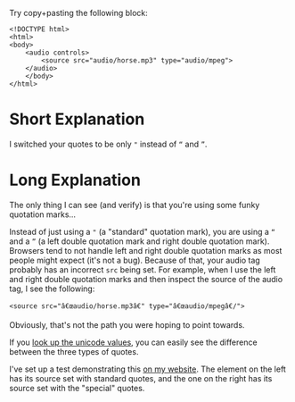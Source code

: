 Try copy+pasting the following block:

    <!DOCTYPE html>
    <html>
    <body>
        <audio controls>
            <source src="audio/horse.mp3" type="audio/mpeg">
        </audio>  
        </body>
    </html>

# Short Explanation

I switched your quotes to be only `"` instead of `“` and `”`.

# Long Explanation

The only thing I can see (and verify) is that you're using some funky quotation marks...

Instead of just using a `"` (a "standard" quotation mark), you are using a `“` and a `”` (a left double quotation mark and right double quotation mark). Browsers tend to not handle left and right double quotation marks as most people might expect (it's not a bug). Because of that, your audio tag probably has an incorrect `src` being set. For example, when I use the left and right double quotation marks and then inspect the source of the audio tag, I see the following:

    <source src="â€œaudio/horse.mp3â€" type="â€œaudio/mpegâ€/">

Obviously, that's not the path you were hoping to point towards.

If you [look up the unicode values][unicode], you can easily see the difference between the three types of quotes.

I've set up a test demonstrating this [on my website][cloud9]. The element on the left has its source set with standard quotes, and the one on the right has its source set with the "special" quotes.

 [unicode]: https://unicodelookup.com/#%E2%80%9C%E2%80%9D%22/1
 [cloud9]: https://joshuadmiller.info/StackOverflowAnswers/audioTagProblem/horseAudioTest.html